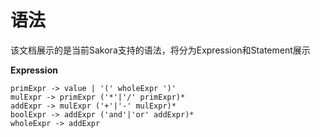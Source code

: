# 语法
该文档展示的是当前Sakora支持的语法，将分为Expression和Statement展示

**Expression**
```
primExpr -> value | '(' wholeExpr ')'
mulExpr -> primExpr ('*'|'/' primExpr)*
addExpr -> mulExpr ('+'|'-' mulExpr)*
boolExpr -> addExpr ('and'|'or' addExpr)*
wholeExpr -> addExpr 
```